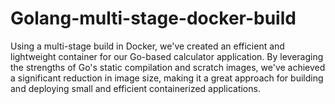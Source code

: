 # Golang-multi-stage-docker-build

Using a multi-stage build in Docker, we've created an efficient and lightweight container for our Go-based calculator application. By leveraging the strengths of Go's static compilation and scratch images, we've achieved a significant reduction in image size, making it a great approach for building and deploying small and efficient containerized applications.
